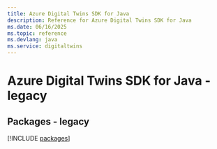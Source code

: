 ```yaml
---
title: Azure Digital Twins SDK for Java
description: Reference for Azure Digital Twins SDK for Java
ms.date: 06/16/2025
ms.topic: reference
ms.devlang: java
ms.service: digitaltwins
---
```

# Azure Digital Twins SDK for Java - legacy
## Packages - legacy
[!INCLUDE [packages](digital-twins-index.md)]